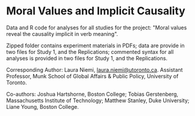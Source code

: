 # Moral Values and Implicit Causality

Data and R code for analyses for all studies for the project: "Moral values reveal the causality implicit in verb meaning".

Zipped folder contains experiment materials in PDFs; data are provide in two files for Study 1, and the Replications; commented syntax for all analyses is provided in two files for Study 1, and the Replications. 

Corresponding Author: Laura Niemi, laura.niemi@utoronto.ca. Assistant Professor, Munk School of Global Affairs & Public Policy, University of Toronto.

Co-authors: Joshua Hartshorne, Boston College; Tobias Gerstenberg, Massachusetts Institute of Technology; Matthew Stanley, Duke University; Liane Young, Boston College.
